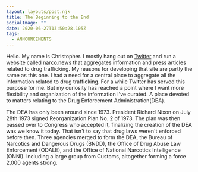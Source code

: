 ```yaml
---
layout: layouts/post.njk
title: The Beginning to the End
socialImage: ""
date: 2020-06-27T13:50:28.105Z
tags:
  - ANNOUNCEMENTS
---
```

Hello. My name is Christopher. I mostly hang out on [Twitter](https://twitter.com/just_some_d00d) and run a website called [narco.news](https://narco.news) that aggregates information and press articles related to drug trafficking. My reasons for developing that site are partly the same as this one. I had a need for a central place to aggregate all the information related to drug trafficking. For a while Twitter has served this purpose for me. But my curiosity has reached a point where I want more flexibility and organization of the information I've curated. A place devoted to matters relating to the Drug Enforcement Administration(DEA).

The DEA has only been around since 1973. President Richard Nixon on July 28th 1973 signed Reorganization Plan No. 2 of 1973. The plan was then passed over to Congress who accepted it, finalizing the creation of the DEA was we know it today. That isn't to say that drug laws weren't enforced before then. Three agencies merged to form the DEA, the Bureau of Narcotics and Dangerous Drugs (BNDD), the Office of Drug Abuse Law Enforcement (ODALE), and the Office of National Narcotics Intelligence (ONNI). Including a large group from Customs, altogether forming a force 2,000 agents strong.
